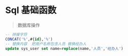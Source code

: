 # Sql 基础函数

>数据库操作
```sql
-- 拼接字符
CONCAT('%',#{id},'%')
-- 替换内容  把用户名称包含人员 替换经办人
update sys_user set name=replace(name,'人员','经办人')

```





































